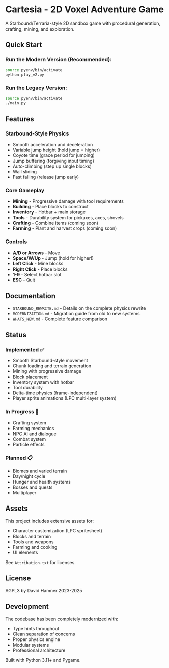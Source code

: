 # Cartesia - 2D Voxel Adventure Game

A Starbound/Terraria-style 2D sandbox game with procedural generation,
crafting, mining, and exploration.

## Quick Start

### Run the Modern Version (Recommended):
```bash
source pyenv/bin/activate
python play_v2.py
```

### Run the Legacy Version:
```bash
source pyenv/bin/activate
./main.py
```

## Features

### Starbound-Style Physics
- Smooth acceleration and deceleration
- Variable jump height (hold jump = higher)
- Coyote time (grace period for jumping)
- Jump buffering (forgiving input timing)
- Auto-climbing (step up single blocks)
- Wall sliding
- Fast falling (release jump early)

### Core Gameplay
- **Mining** - Progressive damage with tool requirements
- **Building** - Place blocks to construct
- **Inventory** - Hotbar + main storage
- **Tools** - Durability system for pickaxes, axes, shovels
- **Crafting** - Combine items (coming soon)
- **Farming** - Plant and harvest crops (coming soon)

### Controls
- **A/D or Arrows** - Move
- **Space/W/Up** - Jump (hold for higher!)
- **Left Click** - Mine blocks
- **Right Click** - Place blocks
- **1-9** - Select hotbar slot
- **ESC** - Quit

## Documentation

- `STARBOUND_REWRITE.md` - Details on the complete physics rewrite
- `MODERNIZATION.md` - Migration guide from old to new systems
- `WHATS_NEW.md` - Complete feature comparison

## Status

### Implemented ✅
- Smooth Starbound-style movement
- Chunk loading and terrain generation
- Mining with progressive damage
- Block placement
- Inventory system with hotbar
- Tool durability
- Delta-time physics (frame-independent)
- Player sprite animations (LPC multi-layer system)

### In Progress 🚧
- Crafting system
- Farming mechanics
- NPC AI and dialogue
- Combat system
- Particle effects

### Planned 📋
- Biomes and varied terrain
- Day/night cycle
- Hunger and health systems
- Bosses and quests
- Multiplayer

## Assets

This project includes extensive assets for:
- Character customization (LPC spritesheet)
- Blocks and terrain
- Tools and weapons
- Farming and cooking
- UI elements

See `Attribution.txt` for licenses.

## License

AGPL3 by David Hamner 2023-2025

## Development

The codebase has been completely modernized with:
- Type hints throughout
- Clean separation of concerns
- Proper physics engine
- Modular systems
- Professional architecture

Built with Python 3.11+ and Pygame.
